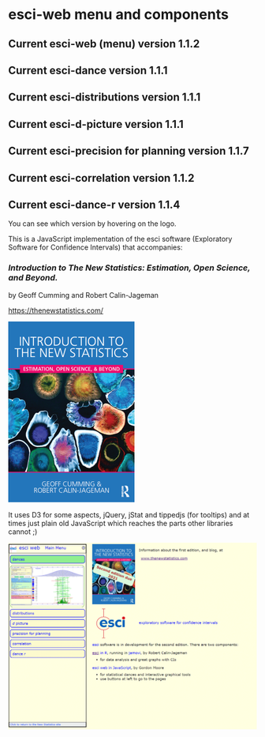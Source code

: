 # esci-web menu and components

## Current esci-web (menu)             version 1.1.2
## Current esci-dance                  version 1.1.1
## Current esci-distributions          version 1.1.1 
## Current esci-d-picture              version 1.1.1
## Current esci-precision for planning version 1.1.7
## Current esci-correlation            version 1.1.2
## Current esci-dance-r                version 1.1.4


You can see which version by hovering on the logo.

This is a JavaScript implementation of the esci software (Exploratory Software for Confidence Intervals) that accompanies: 

### _Introduction to The New Statistics: Estimation, Open Science, and Beyond._
by Geoff Cumming and Robert Calin-Jageman

https://thenewstatistics.com/


![Introduction to the New Statistics](images/ITNS-the-cover-2-Feb-16.png?raw=true "Introduction to the New Statistics")


It uses D3 for some aspects, jQuery, jStat and tippedjs (for tooltips) and at times just plain old JavaScript which reaches the parts other libraries cannot ;)

![The esci-web menu page](images/esci-web-view.png?raw=true "esci-web menu page")
